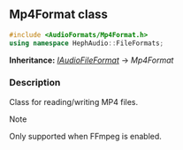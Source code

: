 ## Mp4Format class
```c++
#include <AudioFormats/Mp4Format.h>
using namespace HephAudio::FileFormats;
```
**Inheritance:** *[IAudioFileFormat](/docs/HephAudio/AudioFormats/IAudioFileFormat.md)* -> *Mp4Format*

### Description
Class for reading/writing MP4 files.

> [!NOTE]
> Only supported when FFmpeg is enabled.
